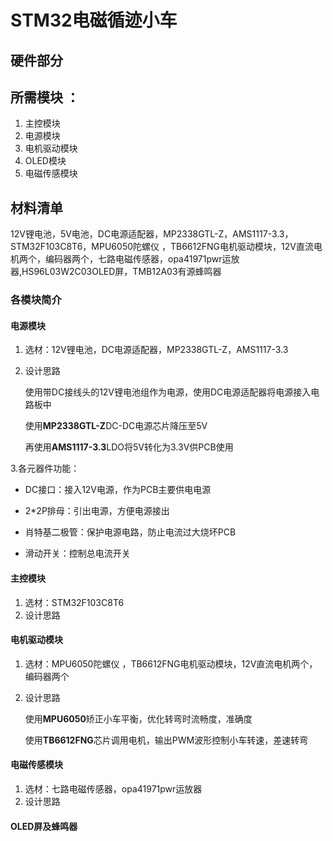 # STM32电磁循迹小车

## 硬件部分

## 所需模块 ：
1. 主控模块
2. 电源模块
3. 电机驱动模块
5. OLED模块
6. 电磁传感模块

## 材料清单
12V锂电池，5V电池，DC电源适配器，MP2338GTL-Z，AMS1117-3.3，STM32F103C8T6，MPU6050陀螺仪 ，TB6612FNG电机驱动模块，12V直流电机两个，编码器两个，七路电磁传感器，opa41971pwr运放器,HS96L03W2C03OLED屏，TMB12A03有源蜂鸣器
### 各模块简介

#### 电源模块
1. 选材：12V锂电池，DC电源适配器，MP2338GTL-Z，AMS1117-3.3
2. 设计思路
   
   使用带DC接线头的12V锂电池组作为电源，使用DC电源适配器将电源接入电路板中
   
   使用**MP2338GTL-Z**DC-DC电源芯片降压至5V
   
   再使用**AMS1117-3.3**LDO将5V转化为3.3V供PCB使用

3.各元器件功能：

  - DC接口：接入12V电源，作为PCB主要供电电源
    
  - 2*2P排母：引出电源，方便电源接出
    
  - 肖特基二极管：保护电源电路，防止电流过大烧坏PCB

  - 滑动开关：控制总电流开关
#### 主控模块
1. 选材：STM32F103C8T6
2. 设计思路

   
#### 电机驱动模块
1. 选材：MPU6050陀螺仪 ，TB6612FNG电机驱动模块，12V直流电机两个，编码器两个
2. 设计思路

   使用**MPU6050**矫正小车平衡，优化转弯时流畅度，准确度

   使用**TB6612FNG**芯片调用电机，输出PWM波形控制小车转速，差速转弯

#### 电磁传感模块
1. 选材：七路电磁传感器，opa41971pwr运放器
2. 设计思路

   
#### OLED屏及蜂鸣器
   
   

